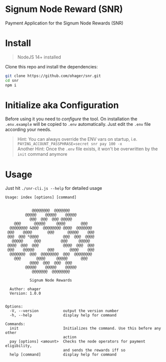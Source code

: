 # Signum Node Reward (SNR)

Payment Application for the Signum Node Rewards (SNR)

# Install

> NodeJS 14+ installed

Clone this repo and install the dependencies: 

```bash
git clone https://github.com/ohager/snr.git
cd snr
npm i
```

# Initialize aka Configuration

Before using it you need to _configure_ the tool. 
On installation the `.env.example` will be copied to `.env` automatically.
Just edit the `.env` file according your needs.

> Hint: You can always override the ENV vars on startup, i.e. `PAYING_ACCOUNT_PASSPHRASE=secret snr pay 100 -x`   
> Another Hint: Once the `.env` file exists, it won't be overwritten by the `init` command anymore

# Usage

Just hit `./snr-cli.js --help` for detailed usage

```
Usage: index [options] [command]


            @@@@@@@@  @@@@@@@           
         @@@@@    @@@@@    @@@@@        
           @@@  @@@  @@@ @@@@@          
    @@@      @@@@@     @@@@       @@@   
  @@@@@@@@ &@@@  @@@@@@@@ @@@@  @@@@@@@ 
 @@@    @@@@       @@@      @@@@@    @@@
 @@@  @@@ *@@@@           @@@  @@@  @@@@
   @@@@@     @@@         @@@     @@@@@  
 @@@@  @@@  @@@           @@@@  @@@  @@@
 @@@    @@@@@      @@@       @@@@    @@@
  @@@@@@@  @@@  @@@@@@@@  @@@  @@@@@@@@ 
    @@@       @@@@     @@@@@      @@@   
           @@@@  @@@  @@@  @@@          
         @@@@@    @@@@@    @@@@@        
            @@@@@@@  @@@@@@@@    
 
           Signum Node Rewards          
      
  Author: ohager
  Version: 1.0.0
  

Options:
  -V, --version           output the version number
  -h, --help              display help for command

Commands:
  init                    Initializes the command. Use this before any other
                          action
  pay [options] <amount>  Checks the node operators for payment eligibility,
                          and sends the rewards iff so
  help [command]          display help for command
```
